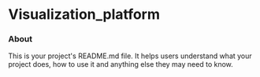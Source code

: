 Visualization_platform
======================

### About

This is your project's README.md file. It helps users understand what your
project does, how to use it and anything else they may need to know.